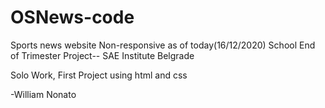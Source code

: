 # OSNews-code
Sports news website
Non-responsive as of today(16/12/2020)
School End of Trimester Project-- SAE Institute Belgrade

Solo Work, First Project using html and css

-William Nonato
